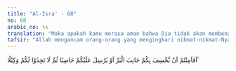 ```yaml
---
title: "Al-Isra' - 68"
no: 68
arabic_no: ٦٨
translation: "Maka apakah kamu merasa aman bahwa Dia tidak akan membenamkan sebagian daratan bersama kamu atau Dia meniupkan (angin keras yang membawa) batu-batu kecil? Dan kamu tidak akan mendapat seorang pelindung pun,"
tafsir: "Allah mengancam orang-orang yang mengingkari nikmat-nikmat-Nya, yang mengira bahwa dengan selamatnya mereka dari ancaman topan dan badai itu, mereka aman dari hukuman Allah Yang berkuasa menjungkirbalikkan sebagian daratan, sehingga mereka terpendam ke perut bumi. Apabila berkehendak, Allah berkuasa meniupkan angin keras dan menghujani mereka dengan batu-batu kecil sehingga mereka lenyap dalam waktu yang sangat singkat dari permukaan bumi ini. Dalam keadaan seperti itu, mereka tidak akan mendapatkan seorang pelindung yang mampu menyelamatkan mereka dari bencana tersebut kecuali Allah Yang Mahakuasa menghidupkan dan mematikan seluruh makhluk-Nya.\n\nSecara singkat dapat dikatakan bahwa bencana itu bisa terjadi di mana-mana, meskipun selamat dari bencana yang mengancam mereka di lautan, yang berupa topan dan badai, di daratan bencana yang lebih dahsyat mungkin saja terjadi, seperti gempa bumi, hujan batu, banjir, dan sebagainya. Semuanya berada dalam kekuasaan Allah yang menciptakan langit dan bumi serta seluruh makhluk yang berada di antara keduanya."
---
```


اَفَاَمِنْتُمْ اَنْ يَّخْسِفَ بِكُمْ جَانِبَ الْبَرِّ اَوْ يُرْسِلَ عَلَيْكُمْ حَاصِبًا ثُمَّ لَا تَجِدُوْا لَكُمْ وَكِيْلًا ۙ 
